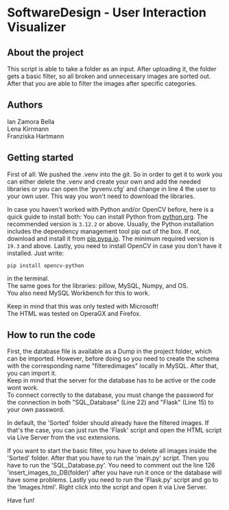 # SoftwareDesign - User Interaction Visualizer 

## About the project
This script is able to take a folder as an input. After uploading it, the folder gets a basic filter, so all broken and unnecessary images are sorted out. After that you are able to filter the images after specific categories.

## Authors
Ian Zamora Bella<br>
Lena Kirrmann<br>
Franziska Hartmann<br>

## Getting started
First of all: We pushed the .venv into the git. So in order to get it to work you can either delete the .venv and create your own and add the needed libraries or you can open the 'pyvenv.cfg' and change in line 4 the user to your own user. This way you won't need to download the libraries.

In case you haven't worked with Python and/or OpenCV before, here is a quick guide to install both:
You can install Python from [python.org](https://www.python.org/downloads/). The recommended
version is `3.12.2` or above. Usually, the Python installation includes the dependency management tool pip out of the box. If not, download and
install it from [pip.pypa.io](https://pip.pypa.io/en/stable/installation/). The minimum required version is `19.3` and above.
Lastly, you need to install OpenCV in case you don't have it installed. Just write: 
```shell
pip install opencv-python
```
in the terminal. <br>
The same goes for the libraries: pillow, MySQL, Numpy, and OS. <br>
You also need MySQL Workbench for this to work. <br>

Keep in mind that this was only tested with Microsoft! <br>
The HTML was tested on OperaGX and Firefox. <br>

## How to run the code
First, the database file is available as a Dump in the project folder, which can be imported. However, before doing so you need to create the schema with the corresponding name "filteredimages" locally in MySQL. After that, you can import it.<br>
Keep in mind that the server for the database has to be active or the code wont work.<br>
To connect correctly to the database, you must change the password for the connection in both "SQL_Database" (Line 22) and "Flask" (Line 15) to your own password.

In default, the 'Sorted' folder should already have the filtered images. If that's the case, you can just run the 'Flask' script and open the HTML script via Live Server from the vsc extensions. <br>

If you want to start the basic filter, you have to delete all images inside the 'Sorted' folder. After that you have to run the 'main.py' script. Then you have to run the 'SQL_Database.py'. You need to comment out the line 126 'insert_images_to_DB(folder)' after you have run it once or the database will have some problems. Lastly you need to run the 'Flask.py' script and go to the 'Images.html'. Right click into the script and open it via Live Server.<br>

Have fun!
